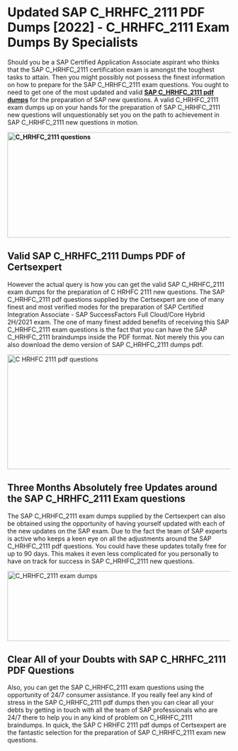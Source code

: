 <h1><strong>Updated SAP C_HRHFC_2111 PDF Dumps [2022] - C_HRHFC_2111 Exam Dumps By Specialists&nbsp;</strong></h1>
<p><span style="font-weight: 400;">Should you be a SAP Certified Application Associate aspirant who thinks that the SAP C_HRHFC_2111 certification exam is amongst the toughest tasks to attain. Then you might possibly not possess the finest information on how to prepare for the SAP C_HRHFC_2111 exam questions. You ought to need to get one of the most updated and valid <strong><a href="https://www.certsexpert.com/C_HRHFC_2111-pdf-questions.html">SAP C_HRHFC_2111 pdf dumps</a></strong> for the preparation of SAP new questions. A valid  C_HRHFC_2111 exam dumps up on your hands for the preparation of SAP C_HRHFC_2111 new questions will unquestionably set you on the path to achievement in SAP C_HRHFC_2111 new questions in motion.</span></p>
<p><span style="font-weight: 400;"><strong><img style="display: block; margin-left: auto; margin-right: auto;" src="https://i.ibb.co/QXh983F/73475278-2429792180625311-4586132736837681152-n.jpg" alt="C_HRHFC_2111 questions" width="632" height="238" /></strong></span></p>
<h2><strong>Valid SAP C_HRHFC_2111 Dumps PDF of Certsexpert</strong></h2>
<p><span style="font-weight: 400;">However the actual query is how you can get the valid SAP C_HRHFC_2111 exam dumps for the preparation of C HRHFC 2111 new questions. The SAP C_HRHFC_2111 pdf questions supplied by the Certsexpert are one of many finest and most verified modes for the preparation of SAP Certified Integration Associate - SAP SuccessFactors Full Cloud/Core Hybrid 2H/2021 exam. The one of many finest added benefits of receiving this SAP C_HRHFC_2111 exam questions is the fact that you can have the SAP C_HRHFC_2111 braindumps inside the PDF format. Not merely this you can also download the demo version of SAP C_HRHFC_2111 dumps pdf.</span></p>
<p><span style="font-weight: 400;"><img style="display: block; margin-left: auto; margin-right: auto;" src="https://i.ibb.co/Jd8hN2L/76714008-3182067705200142-8735104740007870464-n.jpg" alt="C HRHFC 2111 pdf questions" width="701" height="259" /></span></p>
<h2><strong>Three Months Absolutely free Updates around the SAP C_HRHFC_2111 Exam questions</strong></h2>
<p><span style="font-weight: 400;">The SAP C_HRHFC_2111 exam dumps supplied by the Certsexpert can also be obtained using the opportunity of having yourself updated with each of the new updates on the SAP exam. Due to the fact the team of SAP experts is active who keeps a keen eye on all the adjustments around the SAP C_HRHFC_2111 pdf questions. You could have these updates totally free for up to 90 days. This makes it even less complicated for you personally to have on track for success in SAP C_HRHFC_2111 new questions.</span></p>
<p><span style="font-weight: 400;"><a href="https://www.certsexpert.com/C_HRHFC_2111-pdf-questions.html"><img style="display: block; margin-left: auto; margin-right: auto;" src="https://i.ibb.co/TMnKrkJ/75398236-424489711531572-5064688549987614720-n.jpg" alt="C_HRHFC_2111 exam dumps" width="714" height="158" /></a></span></p>
<h2><strong>Clear All of your Doubts with SAP C_HRHFC_2111 PDF Questions</strong></h2>
<p>Also, you can get the SAP C_HRHFC_2111 exam questions using the opportunity of 24/7 consumer assistance. If you really feel any kind of stress in the SAP C_HRHFC_2111 pdf dumps then you can clear all your debts by getting in touch with all the team of SAP professionals who are 24/7 there to help you in any kind of problem on  C_HRHFC_2111 braindumps. In quick, the SAP C HRHFC 2111 pdf dumps of Certsexpert are the fantastic selection for the preparation of SAP C_HRHFC_2111 exam new questions.</p>
